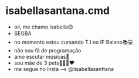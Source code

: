 # isabellasantana.cmd

- oii, me chamo isabella😊
- SE🔃BA 
- no momento estou cursando T.I no IF Baiano📚💻
- não sou fã de programação
- amo escutar músicas🎵
- sou mãe de 3 pets🐶🐱🐱❤
- me segue no insta --> @iisabellasanttana


